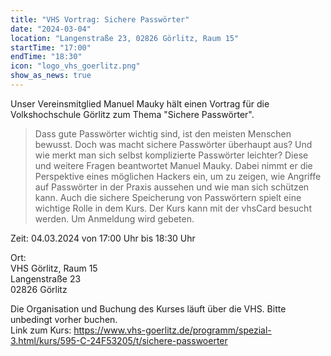 ```yaml
---
title: "VHS Vortrag: Sichere Passwörter"
date: "2024-03-04"
location: "Langenstraße 23, 02826 Görlitz, Raum 15"
startTime: "17:00"
endTime: "18:30"
icon: "logo_vhs_goerlitz.png"
show_as_news: true
---
```


Unser Vereinsmitglied Manuel Mauky hält einen Vortrag für die Volkshochschule Görlitz zum Thema "Sichere Passwörter".

> Dass gute Passwörter wichtig sind, ist den meisten Menschen bewusst. Doch was macht sichere Passwörter überhaupt aus?
> Und wie merkt man sich selbst komplizierte Passwörter leichter? Diese und weitere Fragen beantwortet Manuel Mauky.
> Dabei nimmt er die Perspektive eines möglichen Hackers ein, um zu zeigen, wie Angriffe auf Passwörter in der Praxis
> aussehen und wie man sich schützen kann. Auch die sichere Speicherung von Passwörtern spielt eine wichtige Rolle in
> dem Kurs. Der Kurs kann mit der vhsCard besucht werden. Um Anmeldung wird gebeten.

Zeit: 04.03.2024 von 17:00 Uhr bis 18:30 Uhr  

Ort:  
VHS Görlitz, Raum 15  
Langenstraße 23  
02826 Görlitz  


Die Organisation und Buchung des Kurses läuft über die VHS. Bitte unbedingt vorher buchen.  
Link zum Kurs: https://www.vhs-goerlitz.de/programm/spezial-3.html/kurs/595-C-24F53205/t/sichere-passwoerter
